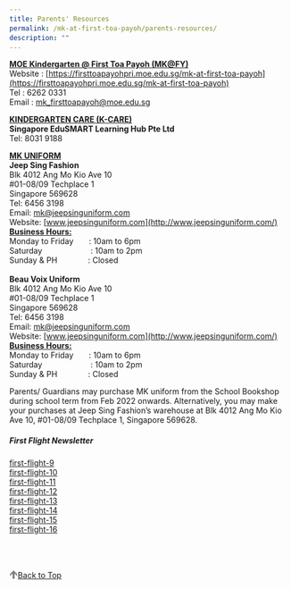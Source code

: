 ```yaml
---
title: Parents' Resources
permalink: /mk-at-first-toa-payoh/parents-resources/
description: ""
---
```

<b><u>MOE Kindergarten @ First Toa Payoh (MK@FY)</u></b>
<br>
Website : [https://firsttoapayohpri.moe.edu.sg/mk-at-first-toa-payoh](https://firsttoapayohpri.moe.edu.sg/mk-at-first-toa-payoh)
<br>
Tel : 6262 0331
<br>
Email : [mk\_firsttoapayoh@moe.edu.sg](mailto:mk_firsttoapayoh@moe.edu.sg)

<b><u>KINDERGARTEN CARE (K-CARE)</u></b>
<br>
**Singapore EduSMART Learning Hub Pte Ltd**
<br>
Tel: 8031 9188
<br>

<b><u>MK UNIFORM</u></b>
<br>
**Jeep Sing Fashion**
<br>
Blk 4012 Ang Mo Kio Ave 10
<br>
#01-08/09 Techplace 1
<br>
Singapore 569628
<br>
Tel: 6456 3198
<br>
Email: [mk@jeepsinguniform.com](mailto:mk@jeepsinguniform.com)
<br>
Website: [www.jeepsinguniform.com](http://www.jeepsinguniform.com/)
<br><b><u>Business Hours:</u></b>
<br>
Monday to Friday       : 10am to 6pm
<br>
Saturday                      : 10am to 2pm
<br>
Sunday & PH              : Closed
<br>
<br>
**Beau Voix Uniform**
<br>
Blk 4012 Ang Mo Kio Ave 10
<br>
#01-08/09 Techplace 1
<br>
Singapore 569628
<br>
Tel: 6456 3198
<br>
Email: [mk@jeepsinguniform.com](mailto:mk@jeepsinguniform.com)
<br>
Website: [www.jeepsinguniform.com](http://www.jeepsinguniform.com/)
<br><b><u>Business Hours:</u></b>
<br>
Monday to Friday       : 10am to 6pm
<br>
Saturday                      : 10am to 2pm
<br>
Sunday & PH              : Closed


  
Parents/ Guardians may purchase MK uniform from the School Bookshop during school term from Feb 2022 onwards. Alternatively, you may make your purchases at Jeep Sing Fashion’s warehouse at Blk 4012 Ang Mo Kio Ave 10, #01-08/09 Techplace 1, Singapore 569628.  

##### First Flight Newsletter


[first-flight-9](/files/first-flight-9.pdf)<br>
[first-flight-10](/files/first-flight-10.pdf)<br>
[first-flight-11](/files/first-flight-11.pdf)<br>
[first-flight-12](/files/first-flight-12.pdf)<br>
[first-flight-13](/files/first-flight-13.pdf)<br>
[first-flight-14](/files/first-flight-14.pdf)<br>
[first-flight-15](/files/MK@First%20Toa%20Payoh/Parents’%20Resources/First%20Flight%20Newsletter/MK%20first-flight-15.pdf)<br>
[first-flight-16](/files/MK@First%20Toa%20Payoh/Parents’%20Resources/First%20Flight%20Newsletter/MK%20first-flight-16.pdf)<br>

<br>
<br>
<br>

<a href="/mk-at-first-toa-payoh/parents-resources#lo_main">
	 <img src="/images/arrow-up.png" style="width:3%" align="left"/> Back to Top
</a>